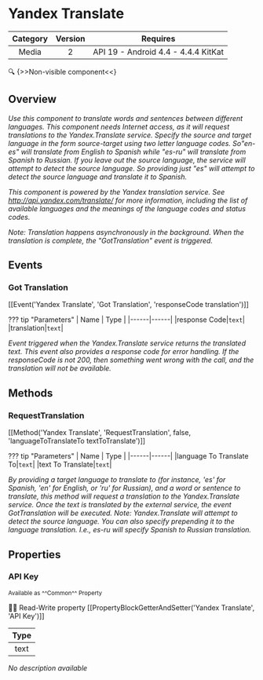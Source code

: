 # Yandex Translate

| Category | Version | Requires |
|:--------:|:-------:|:--------:|
|Media|2|API 19 - Android 4.4 - 4.4.4 KitKat|

:mag: {>>Non-visible component<<}

## Overview

_Use this component to translate words and sentences between different languages. This component needs Internet access, as it will request translations to the Yandex.Translate service. Specify the source and target language in the form source-target using two letter language codes. So"en-es" will translate from English to Spanish while "es-ru" will translate from Spanish to Russian. If you leave out the source language, the service will attempt to detect the source language. So providing just "es" will attempt to detect the source language and translate it to Spanish.<p /> This component is powered by the Yandex translation service.  See http://api.yandex.com/translate/ for more information, including the list of available languages and the meanings of the language codes and status codes. <p />Note: Translation happens asynchronously in the background. When the translation is complete, the "GotTranslation" event is triggered._

## Events

### Got Translation

[[Event('Yandex Translate', 'Got Translation', 'responseCode translation')]]

??? tip "Parameters"
    | Name | Type |
    |------|------|
    |response Code|`text`|
    |translation|`text`|


_Event triggered when the Yandex.Translate service returns the translated text. This event also provides a response code for error handling. If the responseCode is not 200, then something went wrong with the call, and the translation will not be available._

## Methods

### RequestTranslation

[[Method('Yandex Translate', 'RequestTranslation', false, 'languageToTranslateTo textToTranslate')]]

??? tip "Parameters"
    | Name | Type |
    |------|------|
    |language To Translate To|`text`|
    |text To Translate|`text`|


_By providing a target language to translate to (for instance, 'es' for Spanish, 'en' for English, or 'ru' for Russian), and a word or sentence to translate, this method will request a translation to the Yandex.Translate service.
Once the text is translated by the external service, the event GotTranslation will be executed.
Note: Yandex.Translate will attempt to detect the source language. You can also specify prepending it to the language translation. I.e., es-ru will specify Spanish to Russian translation._

## Properties

### API Key

<small>Available as ^^Common^^ Property</small>

:eyes::pencil: Read-Write property
[[PropertyBlockGetterAndSetter('Yandex Translate', 'API Key')]]

| Type |
|:----:|
|text|

_No description available_